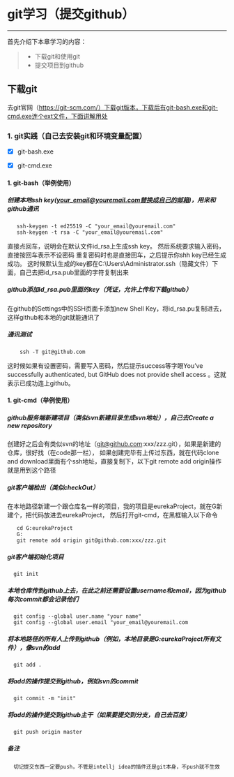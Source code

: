 # git学习（提交github）
 
------

首先介绍下本章学习的内容：
 
> * 下载git和使用git
> * 提交项目到github

## 下载git
去git官网（https://git-scm.com/）下载git版本，下载后有git-bash.exe和git-cmd.exe连个ext文件，下面讲解用处

### 1. git实践（自己去安装git和环境变量配置）
 
- [x] git-bash.exe
- [x] git-cmd.exe


#### 1. git-bash（举例使用）
 
##### 创建本地ssh key(your_email@youremail.com替换成自己的邮箱)，用来和github通讯

```seq
   ssh-keygen -t ed25519 -C "your_email@youremail.com"
   ssh-keygen -t rsa -C "your_email@youremail.com"
```

直接点回车，说明会在默认文件id_rsa上生成ssh key。 
然后系统要求输入密码，直接按回车表示不设密码
重复密码时也是直接回车，之后提示你shh key已经生成成功。
这时候默认生成的key都在C:\Users\Administrator\.ssh（隐藏文件）下面，自己去把id_rsa.pub里面的字符复制出来

##### github添加id_rsa.pub里面的key（凭证，允许上传和下载github）

在github的Settings中的SSH页面卡添加new Shell Key，将id_rsa.pu复制进去，这样github和本地的git就能通讯了

##### 通讯测试

```seq
    ssh -T git@github.com
```

这时候如果有设置密码，需要写入密码，然后提示success等字眼You’ve successfully authenticated, but GitHub does not provide shell access 。这就表示已成功连上github。
                                
#### 1. git-cmd（举例使用）

##### github服务端新建项目（类似svn新建目录生成svn地址），自己去Create a new repository

创建好之后会有类似svn的地址（git@github.com:xxx/zzz.git），如果是新建的仓库，很好找（在code那一栏），
如果创建完毕有上传过东西，就在代码clone and download里面有个ssh地址，直接复制下，以下git remote add origin操作就是用到这个路径

##### git客户端检出（类似checkOut）
在本地路径新建一个跟仓库名一样的项目，我的项目是eurekaProject，就在G新建个，把代码放进去eurekaProject，
然后打开git-cmd，在黑框输入以下命令

```seq
   cd G:eurekaProject
   G:
   git remote add origin git@github.com:xxx/zzz.git
```
##### git客户端初始化项目
```seq
  git init
```

##### 本地仓库传到github上去，在此之前还需要设置username和email，因为github每次commit都会记录他们
```seq
  git config --global user.name "your name"
  git config --global user.email "your_email@youremail.com
```

##### 将本地路径的所有人上传到github（例如，本地目录是G:eurekaProject所有文件），像svn的add
```seq
  git add .
```

##### 将add的操作提交到github，例如svn的commit
```seq
  git commit -m "init"
```

##### 将add的操作提交到github主干（如果要提交到分支，自己去百度）
```seq
  git push origin master
```

##### 备注
```seq
  切记提交东西一定要push，不管是intellj idea的插件还是git本身，不push就不生效
```
